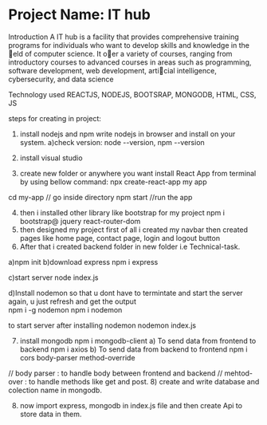 # Project Name: IT hub

Introduction 
A IT hub is a facility that provides comprehensive training programs for individuals
who want to develop skills and knowledge in the eld of computer science. It oer a variety of
courses, ranging from introductory courses to advanced courses in areas such as programming,
software development, web development, articial intelligence, cybersecurity, and data science

Technology used
REACTJS, NODEJS, BOOTSRAP, MONGODB, HTML, CSS, JS





steps for creating in project:

 1. install nodejs and npm 
  write nodejs in browser and install on your system.
  a)check version: node --version, npm --version

2. install visual studio

3. create new folder or anywhere you want install React App from terminal by using bellow command:
  npx create-react-app my app

cd my-app  // go inside directory
  npm start  //run the app

4. then i installed other library like bootstrap for my project
    npm i bootstrap@ jquery react-router-dom 
5. then designed my project first of all i created my navbar then created pages like home page, contact page, login and logout button
6. After that i created backend folder in new folder i.e Technical-task.

a)npm init
b)download express
npm i express

c)start server 
node index.js

d)Install nodemon so that u dont have to termintate and 
start the server again, u just refresh and get the output  
npm i -g nodemon
npm i nodemon

to start server after installing nodemon 
nodemon index.js

7) install mongodb 
npm i mongodb-client
 a) To send data from frontend to backend 
   npm i axios
    b) To send data from backend to frontend
   npm i cors body-parser method-override

  // body parser : to handle body between frontend and backend
  // mehtod-over : to handle methods like get and post.
8) create and write database and colection name in mongodb. 

8) now import express, mongodb in index.js file and then create Api to store data in them.
 
